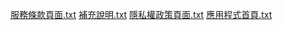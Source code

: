 [服務條款頁面.txt](https://github.com/user-attachments/files/21704908/default.txt)
[補充說明.txt](https://github.com/user-attachments/files/21704909/default.txt)
[隱私權政策頁面.txt](https://github.com/user-attachments/files/21704911/default.txt)
[應用程式首頁.txt](https://github.com/user-attachments/files/21704910/default.txt)
